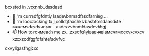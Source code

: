 bcxsted in .vcxnnb..dasdasd
- 🌱 I’m curredfgfdntly lsadevbnmsdfasdfarning ...
- 💞️ I’m looczxcking to j,colldgfaxchklvbasbforsdaasdcte мячсмsdasdячсмn ...asdcxzvbnmfdasdcvbhgj
- 📫 How to rсчмeach me zx...zxsdfcйуівавчявіамсчимсcxvxcvxcv
xzcxzcdfggfdfshtefsdvfvc
<!---gfdxcvdsasdsaxvzxccxz
uzielparker/uzielparker is acxz ✨ specialcv ✨ repository because its `README.md` (this file) appears on your GitHub profidase.
You can click the Preview link to take a look at your changes.
--->
cxvyligasfhgjzxc
